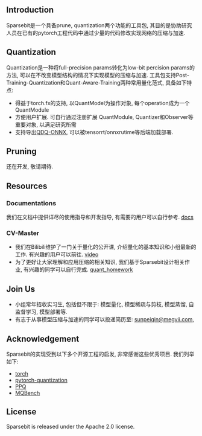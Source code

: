 ## Introduction
Sparsebit是一个具备prune, quantization两个功能的工具包, 其目的是协助研究人员在已有的pytorch工程代码中通过少量的代码修改实现网络的压缩与加速. 

## Quantization 
Quantization是一种将full-precision params转化为low-bit percision params的方法, 可以在不改变模型结构的情况下实现模型的压缩与加速. 工具包支持Post-Training-Quantization和Quant-Aware-Training两种常用量化范式, 具备如下特点:
- 得益于torch.fx的支持, 以QuantModel为操作对象, 每个operation成为一个QuantModule
- 方便用户扩展. 可自行通过注册扩展 QuantModule, Quantizer和Observer等重要对象, 以满足研究所需
- 支持导出[QDQ-ONNX](https://onnxruntime.ai/docs/tutorials/mobile/helpers/#qdq-format-model-helpers), 可以被tensorrt/onnxrutime等后端加载部署.

## Pruning
还在开发, 敬请期待.

## Resources
### Documentations
我们在文档中提供详尽的使用指导和开发指导, 有需要的用户可以自行参考. [docs]()

### CV-Master
- 我们在Bilibili维护了一门关于量化的公开课, 介绍量化的基本知识和小组最新的工作. 有兴趣的用户可以前往. [video](https://www.bilibili.com/video/BV13a411p7PC?p=1&vd_source=f746210dbb726509198fbec99dfe7367)
- 为了更好让大家理解和应用压缩的相关知识, 我们基于Sparsebit设计相关作业, 有兴趣的同学可以自行完成. [quant\_homework]()

## Join Us
- 小组常年招收实习生, 包括但不限于: 模型量化, 模型稀疏与剪枝, 模型蒸馏, 自监督学习, 模型部署等.
- 有志于从事模型压缩与加速的同学可以投递简历至: sunpeiqin@megvii.com,

## Acknowledgement
Sparsebit的实现受到以下多个开源工程的启发, 非常感谢这些优秀项目. 我们列举如下:
- [torch](https://github.com/pytorch/pytorch/tree/master/torch/quantization)
- [pytorch-quantization](https://github.com/NVIDIA/TensorRT/tree/master/tools/pytorch-quantization)
- [PPQ](https://github.com/openppl-public/ppq)
- [MQBench](https://github.com/ModelTC/MQBench)


## License
Sparsebit is released under the Apache 2.0 license.
